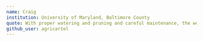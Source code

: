 ```yaml
---
name: Craig
institution: University of Maryland, Baltimore County
quote: With proper watering and pruning and careful maintenance, the world can remain a beautiful place.
github_user: agricartel
---
```

